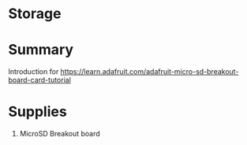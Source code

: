 # Storage 
# Summary 
Introduction for https://learn.adafruit.com/adafruit-micro-sd-breakout-board-card-tutorial
# Supplies 
1. MicroSD Breakout board 
